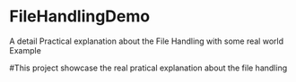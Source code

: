 # FileHandlingDemo
A detail Practical explanation about the File Handling with some real world Example 


#This project showcase the real pratical explanation about the file handling 
